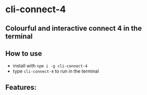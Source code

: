 # cli-connect-4

## Colourful and interactive connect 4 in the terminal

## How to use
- install with ```npm i -g cli-connect-4``` 
- type ```cli-connect-4``` to run in the terminal


## Features: